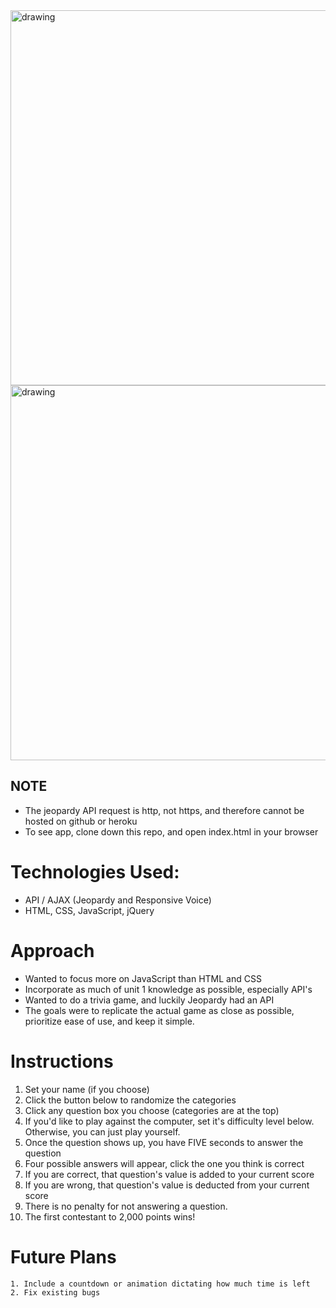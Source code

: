 <img src="https://user-images.githubusercontent.com/34493689/40591432-20e94346-61c6-11e8-98b2-556f8146b115.png" alt="drawing" width="600px" />
<img src="https://user-images.githubusercontent.com/34493689/40591435-26c3924e-61c6-11e8-9ab8-a07f6df76b5c.png" alt="drawing" width="600px" />

## NOTE
* The jeopardy API request is http, not https, and therefore cannot be hosted on github or heroku
* To see app, clone down this repo, and open index.html in your browser

# Technologies Used:
* API / AJAX (Jeopardy and Responsive Voice)
* HTML, CSS, JavaScript, jQuery

# Approach
* Wanted to focus more on JavaScript than HTML and CSS
* Incorporate as much of unit 1 knowledge as possible, especially API's
* Wanted to do a trivia game, and luckily Jeopardy had an API
* The goals were to replicate the actual game as close as possible, prioritize ease of use, and keep it simple.

# Instructions
 1. Set your name (if you choose)
 2. Click the button below to randomize the categories
 3. Click any question box you choose (categories are at the top)
 4. If you'd like to play against the computer, set it's difficulty level below. Otherwise, you can just play yourself.
 5. Once the question shows up, you have FIVE seconds to answer the question
 6. Four possible answers will appear, click the one you think is correct
 7. If you are correct, that question's value is added to your current score
 8. If you are wrong, that question's value is deducted from your current score
 9. There is no penalty for not answering a question.
 10. The first contestant to 2,000 points wins!

# Future Plans
	1. Include a countdown or animation dictating how much time is left
	2. Fix existing bugs
